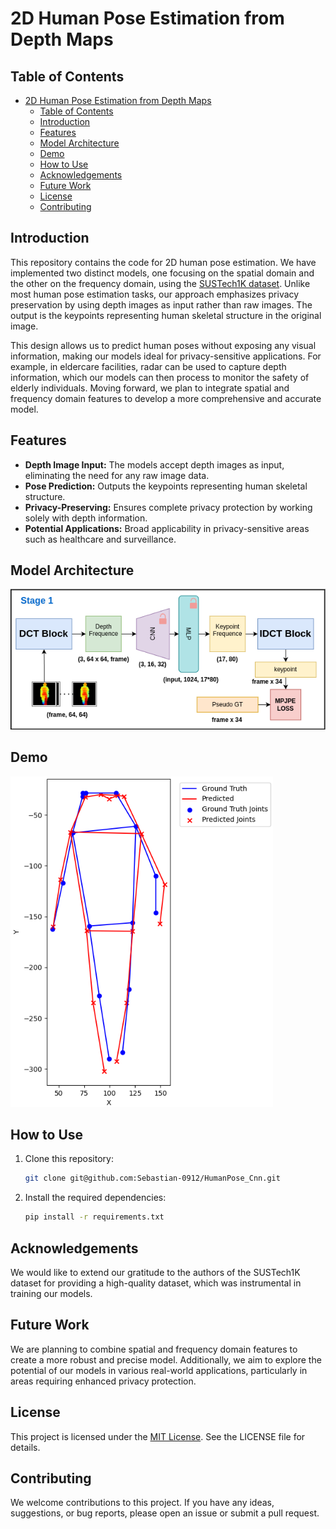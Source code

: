 # 2D Human Pose Estimation from Depth Maps

## Table of Contents

- [2D Human Pose Estimation from Depth Maps](#2d-human-pose-estimation-from-depth-maps)
  - [Table of Contents](#table-of-contents)
  - [Introduction](#introduction)
  - [Features](#features)
  - [Model Architecture](#model-architecture)
  - [Demo](#demo)
  - [How to Use](#how-to-use)
  - [Acknowledgements](#acknowledgements)
  - [Future Work](#future-work)
  - [License](#license)
  - [Contributing](#contributing)

## Introduction

This repository contains the code for 2D human pose estimation. We have implemented two distinct models, one focusing on the spatial domain and the other on the frequency domain, using the [SUSTech1K dataset](https://github.com/ShiqiYu/OpenGait/blob/master/datasets/SUSTech1K/README.md). Unlike most human pose estimation tasks, our approach emphasizes privacy preservation by using depth images as input rather than raw images. The output is the keypoints representing human skeletal structure in the original image.

This design allows us to predict human poses without exposing any visual information, making our models ideal for privacy-sensitive applications. For example, in eldercare facilities, radar can be used to capture depth information, which our models can then process to monitor the safety of elderly individuals. Moving forward, we plan to integrate spatial and frequency domain features to develop a more comprehensive and accurate model.

## Features

- **Depth Image Input:** The models accept depth images as input, eliminating the need for any raw image data.
- **Pose Prediction:** Outputs the keypoints representing human skeletal structure.
- **Privacy-Preserving:** Ensures complete privacy protection by working solely with depth information.
- **Potential Applications:** Broad applicability in privacy-sensitive areas such as healthcare and surveillance.

## Model Architecture

![Pose_dct Diagram](./model_Figure/pose_dct.png)

## Demo

![Demo Diagram](./model_Figure/demo_dct.png)

## How to Use

1. Clone this repository:

   ```bash
   git clone git@github.com:Sebastian-0912/HumanPose_Cnn.git
   ```

2. Install the required dependencies:

    ```bash
    pip install -r requirements.txt
    ```

## Acknowledgements

We would like to extend our gratitude to the authors of the SUSTech1K dataset for providing a high-quality dataset, which was instrumental in training our models.

## Future Work

We are planning to combine spatial and frequency domain features to create a more robust and precise model. Additionally, we aim to explore the potential of our models in various real-world applications, particularly in areas requiring enhanced privacy protection.

## License

This project is licensed under the [MIT License](./LICENSE). See the LICENSE file for details.

## Contributing

We welcome contributions to this project. If you have any ideas, suggestions, or bug reports, please open an issue or submit a pull request.